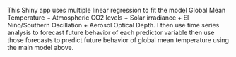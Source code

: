 This Shiny app uses multiple linear regression to fit the model Global Mean Temperature ~ Atmospheric CO2 levels + Solar irradiance + El Niño/Southern Oscillation + Aerosol Optical Depth. I then use time series analysis to forecast future behavior of each predictor variable then use those forecasts to predict future behavior of global mean temperature using the main model above.
